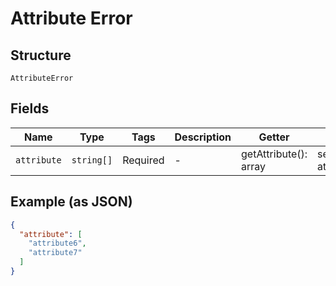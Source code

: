 
# Attribute Error

## Structure

`AttributeError`

## Fields

| Name | Type | Tags | Description | Getter | Setter |
|  --- | --- | --- | --- | --- | --- |
| `attribute` | `string[]` | Required | - | getAttribute(): array | setAttribute(array attribute): void |

## Example (as JSON)

```json
{
  "attribute": [
    "attribute6",
    "attribute7"
  ]
}
```

